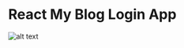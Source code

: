 # React My Blog Login App


![alt text](https://raw.githubusercontent.com/erolemre1/react-my-blog-login/main/myblog.gif)


